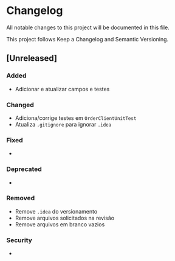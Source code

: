 # Changelog

All notable changes to this project will be documented in this file.

This project follows Keep a Changelog and Semantic Versioning.

## [Unreleased]
### Added
- Adicionar e atualizar campos e testes

### Changed
- Adiciona/corrige testes em `OrderClientUnitTest`
- Atualiza `.gitignore` para ignorar `.idea`

### Fixed
- 

### Deprecated
- 

### Removed
- Remove `.idea` do versionamento
- Remove arquivos solicitados na revisão
- Remove arquivos em branco vazios

### Security
- 

<!-- When releasing, duplicate the block below replacing X.Y.Z and date -->
<!-- Example: ## [3.6.0] - 2025-08-27 -->


